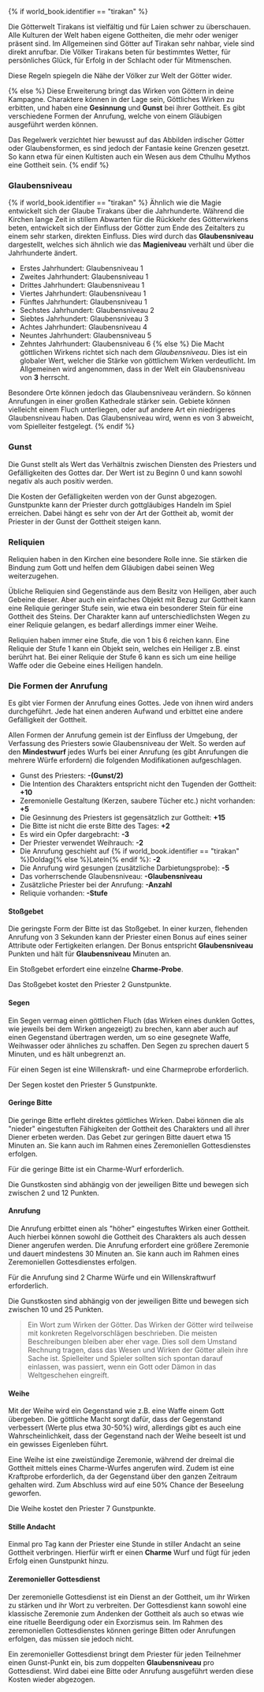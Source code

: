 {% if world_book.identifier == "tirakan" %}

Die Götterwelt Tirakans ist vielfältig und für Laien schwer zu überschauen. Alle Kulturen der Welt haben eigene Gottheiten, die mehr oder weniger präsent sind. Im Allgemeinen sind Götter auf Tirakan sehr nahbar, viele sind direkt anrufbar. Die Völker Tirakans beten für bestimmtes Wetter, für persönliches Glück, für Erfolg in der Schlacht oder für Mitmenschen.

Diese Regeln spiegeln die Nähe der Völker zur Welt der Götter wider.

{% else %}
Diese Erweiterung bringt das Wirken von Göttern in deine Kampagne. Charaktere können in der Lage sein, Göttliches Wirken zu erbitten, und haben eine **Gesinnung** und **Gunst** bei ihrer Gottheit. Es gibt verschiedene Formen der Anrufung, welche von einem Gläubigen ausgeführt werden können.

Das Regelwerk verzichtet hier bewusst auf das Abbilden irdischer Götter oder Glaubensformen, es sind jedoch der Fantasie keine Grenzen gesetzt. So kann etwa für einen Kultisten auch ein Wesen aus dem Cthulhu Mythos eine Gottheit sein.
{% endif %}

### Glaubensniveau

{% if world_book.identifier == "tirakan" %}
Ähnlich wie die Magie entwickelt sich der Glaube Tirakans über die Jahrhunderte. Während die Kirchen lange Zeit in stillem Abwarten für die Rückkehr des Götterwirkens beten, entwickelt sich der Einfluss der Götter zum Ende des Zeitalters zu einem sehr starken, direkten Einfluss. Dies wird durch das **Glaubensniveau** dargestellt, welches sich ähnlich wie das **Magieniveau** verhält und über die Jahrhunderte ändert.

* Erstes Jahrhundert: Glaubensniveau 1
* Zweites Jahrhundert: Glaubensniveau 1
* Drittes Jahrhundert: Glaubensniveau 1
* Viertes Jahrhundert: Glaubensniveau 1
* Fünftes Jahrhundert: Glaubensniveau 1
* Sechstes Jahrhundert: Glaubensniveau 2
* Siebtes Jahrhundert: Glaubensniveau 3
* Achtes Jahrhundert: Glaubensniveau 4
* Neuntes Jahrhundert: Glaubensniveau 5
* Zehntes Jahrhundert: Glaubensniveau 6
{% else %}
Die Macht göttlichen Wirkens richtet sich nach dem *Glaubensniveau*. Dies ist ein globaler Wert, welcher die Stärke von göttlichem Wirken verdeutlicht. Im Allgemeinen wird angenommen, dass in der Welt ein Glaubensniveau von **3** herrscht.

Besondere Orte können jedoch das Glaubensniveau verändern. So können Anrufungen in einer großen Kathedrale stärker sein. Gebiete können vielleicht einem Fluch unterliegen, oder auf andere Art ein niedrigeres Glaubensniveau haben. Das Glaubensniveau wird, wenn es von 3 abweicht, vom Spielleiter festgelegt.
{% endif %}

### Gunst

Die Gunst stellt als Wert das Verhältnis zwischen Diensten des Priesters und Gefälligkeiten des Gottes dar. Der Wert ist zu Beginn 0 und kann sowohl negativ als auch positiv werden.

Die Kosten der Gefälligkeiten werden von der Gunst abgezogen. Gunstpunkte kann der Priester durch gottgläubiges Handeln im Spiel erreichen. Dabei hängt es sehr von der Art der Gottheit ab, womit der Priester in der Gunst der Gottheit steigen kann.

### Reliquien

Reliquien haben in den Kirchen eine besondere Rolle inne. Sie stärken die Bindung zum Gott und helfen dem Gläubigen dabei seinen Weg weiterzugehen.

Übliche Reliquien sind Gegenstände aus dem Besitz von Heiligen, aber auch Gebeine dieser. Aber auch ein einfaches Objekt mit Bezug zur Gottheit kann eine Reliquie geringer Stufe sein, wie etwa ein besonderer Stein für eine Gottheit des Steins. Der Charakter kann auf unterschiedlichsten Wegen zu einer Reliquie gelangen, es bedarf allerdings immer einer Weihe.

Reliquien haben immer eine Stufe, die von 1 bis 6 reichen kann. Eine Reliquie der Stufe 1 kann ein Objekt sein, welches ein Heiliger z.B. einst berührt hat. Bei einer Reliquie der Stufe 6 kann es sich um eine heilige Waffe oder die Gebeine eines Heiligen handeln.

### Die Formen der Anrufung

Es gibt vier Formen der Anrufung eines Gottes. Jede von ihnen wird anders durchgeführt. Jede hat einen anderen Aufwand und erbittet eine andere Gefälligkeit der Gottheit.

Allen Formen der Anrufung gemein ist der Einfluss der Umgebung, der Verfassung des Priesters sowie Glaubensniveau der Welt. So werden auf den **Mindestwurf** jedes Wurfs bei einer Anrufung (es gibt Anrufungen die mehrere Würfe erfordern) die folgenden Modifikationen aufgeschlagen.

* Gunst des Priesters: **-(Gunst/2)**
* Die Intention des Charakters entspricht nicht den Tugenden der Gottheit: **+10**
* Zeremonielle Gestaltung (Kerzen, saubere Tücher etc.) nicht vorhanden: **+5**
* Die Gesinnung des Priesters ist gegensätzlich zur Gottheit: **+15**
* Die Bitte ist nicht die erste Bitte des Tages: **+2**
* Es wird ein Opfer dargebracht: **-3**
* Der Priester verwendet Weihrauch: **-2**
* Die Anrufung geschieht auf {% if world_book.identifier == "tirakan" %}Doldag{% else %}Latein{% endif %}: **-2**
* Die Anrufung wird gesungen (zusätzliche Darbietungsprobe): **-5**
* Das vorherrschende Glaubensniveau: **-Glaubensniveau**
* Zusätzliche Priester bei der Anrufung: **-Anzahl**
* Reliquie vorhanden: **-Stufe**

#### Stoßgebet

Die geringste Form der Bitte ist das Stoßgebet. In einer kurzen, flehenden Anrufung von 3 Sekunden kann der Priester einen Bonus auf eines seiner Attribute oder Fertigkeiten erlangen. Der Bonus entspricht **Glaubensniveau** Punkten und hält für **Glaubensniveau** Minuten an.

Ein Stoßgebet erfordert eine einzelne **Charme-Probe**.

Das Stoßgebet kostet den Priester 2 Gunstpunkte.

#### Segen

Ein Segen vermag einen göttlichen Fluch (das Wirken eines dunklen Gottes, wie jeweils bei dem Wirken angezeigt) zu brechen, kann aber auch auf einen Gegenstand übertragen werden, um so eine gesegnete Waffe, Weihwasser oder ähnliches zu schaffen. Den Segen zu sprechen dauert 5 Minuten, und es hält unbegrenzt an.

Für einen Segen ist eine Willenskraft- und eine Charmeprobe erforderlich.

Der Segen kostet den Priester 5 Gunstpunkte.

#### Geringe Bitte

Die geringe Bitte erfleht direktes göttliches Wirken. Dabei können die als "nieder" eingestuften Fähigkeiten der Gottheit des Charakters und all ihrer Diener erbeten werden. Das Gebet zur geringen Bitte dauert etwa 15 Minuten an. Sie kann auch im Rahmen eines Zeremoniellen Gottesdienstes erfolgen.

Für die geringe Bitte ist ein Charme-Wurf erforderlich.

Die Gunstkosten sind abhängig von der jeweiligen Bitte und bewegen sich zwischen 2 und 12 Punkten.

#### Anrufung

Die Anrufung erbittet einen als "höher" eingestuftes Wirken einer Gottheit. Auch hierbei können sowohl die Gottheit des Charakters als auch dessen Diener angerufen werden. Die Anrufung erfordert eine größere Zeremonie und dauert mindestens 30 Minuten an. Sie kann auch im Rahmen eines Zeremoniellen Gottesdienstes erfolgen.

Für die Anrufung sind 2 Charme Würfe und ein Willenskraftwurf erforderlich.

Die Gunstkosten sind abhängig von der jeweiligen Bitte und bewegen sich zwischen 10 und 25 Punkten.

> Ein Wort zum Wirken der Götter. Das Wirken der Götter wird teilweise mit konkreten Regelvorschlägen beschrieben. Die meisten Beschreibungen bleiben aber eher vage. Dies soll dem Umstand Rechnung tragen, dass das Wesen und Wirken der Götter allein ihre Sache ist. Spielleiter und Spieler sollten sich spontan darauf einlassen, was passiert, wenn ein Gott oder Dämon in das Weltgeschehen eingreift.

#### Weihe

Mit der Weihe wird ein Gegenstand wie z.B. eine Waffe einem Gott übergeben. Die göttliche Macht sorgt dafür, dass der Gegenstand verbessert (Werte plus etwa 30-50%) wird, allerdings gibt es auch eine Wahrscheinlichkeit, dass der Gegenstand nach der Weihe beseelt ist und ein gewisses Eigenleben führt.

Eine Weihe ist eine zweistündige Zeremonie, während der dreimal die Gottheit mittels eines Charme-Wurfes angerufen wird. Zudem ist eine Kraftprobe erforderlich, da der Gegenstand über den ganzen Zeitraum gehalten wird. Zum Abschluss wird auf eine 50% Chance der Beseelung geworfen.

Die Weihe kostet den Priester 7 Gunstpunkte.

#### Stille Andacht

Einmal pro Tag kann der Priester eine Stunde in stiller Andacht an seine Gottheit verbringen. Hierfür wirft er einen **Charme** Wurf und fügt für jeden Erfolg einen Gunstpunkt hinzu.

#### Zeremonieller Gottesdienst

Der zeremonielle Gottesdienst ist ein Dienst an der Gottheit, um ihr Wirken zu stärken und ihr Wort zu verbreiten. Der Gottesdienst kann sowohl eine klassische Zeremonie zum Andenken der Gottheit als auch so etwas wie eine rituelle Beerdigung oder ein Exorzismus sein. Im Rahmen des zeremoniellen Gottesdienstes können geringe Bitten oder Anrufungen erfolgen, das müssen sie jedoch nicht.

Ein zeremonieller Gottesdienst bringt dem Priester für jeden Teilnehmer einen Gunst-Punkt ein, bis zum doppelten **Glaubensniveau** pro Gottesdienst. Wird dabei eine Bitte oder Anrufung ausgeführt werden diese Kosten wieder abgezogen.
